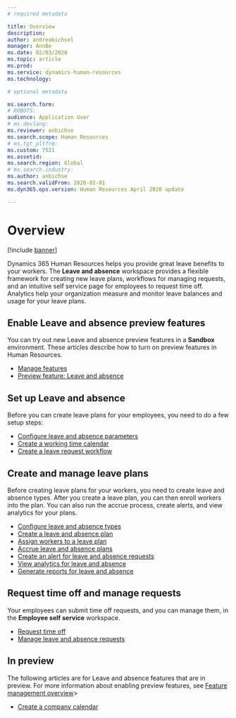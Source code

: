 ```yaml
---
# required metadata

title: Overview
description: 
author: andreabichsel
manager: AnnBe
ms.date: 02/03/2020
ms.topic: article
ms.prod: 
ms.service: dynamics-human-resources
ms.technology: 

# optional metadata

ms.search.form: 
# ROBOTS: 
audience: Application User
# ms.devlang: 
ms.reviewer: anbichse
ms.search.scope: Human Resources
# ms.tgt_pltfrm: 
ms.custom: 7521
ms.assetid: 
ms.search.region: Global
# ms.search.industry: 
ms.author: anbichse
ms.search.validFrom: 2020-02-01
ms.dyn365.ops.version: Human Resources April 2020 update

---
```


# Overview

[!include [banner](includes/preview-feature.md)]

Dynamics 365 Human Resources helps you provide great leave benefits to your workers. The **Leave and absence** workspace provides a flexible framework for creating new leave plans, workflows for managing requests, and an intuitive self service page for employees to request time off. Analytics help your organization measure and monitor leave balances and usage for your leave plans.

## Enable Leave and absence preview features

You can try out new Leave and absence preview features in a **Sandbox** environment. These articles describe how to turn on preview features in Human Resources. 

- [Manage features](hr-admin-manage-features.md)
- [Preview feature: Leave and absence](hr-admin-manage-features.md?preview-feature-leave-and-absence)

## Set up Leave and absence

Before you can create leave plans for your employees, you need to do a few setup steps:

- [Configure leave and absence parameters](hr-leave-and-absence-parameters.md)
- [Create a working time calendar](hr-leave-and-absence-working-time-calendar.md)
- [Create a leave request workflow](hr-leave-and-absence-workflow.md)

## Create and manage leave plans

Before creating leave plans for your workers, you need to create leave and absence types. After you create a leave plan, you can then enroll workers into the plan. You can also run the accrue process, create alerts, and view analytics for your plans.

- [Configure leave and absence types](hr-leave-and-absence-types.md)
- [Create a leave and absence plan](hr-leave-and-absence-plans.md)
- [Assign workers to a leave plan](hr-leave-and-absence-enroll.md)
- [Accrue leave and absence plans](hr-leave-and-absence-accrue.md)
- [Create an alert for leave and absence requests](hr-leave-and-absence-alert.md)
- [View analytics for leave and absence](hr-leave-and-absence-analytics.md)
- [Generate reports for leave and absence](hr-leave-and-absence-reports.md)

## Request time off and manage requests

Your employees can submit time off requests, and you can manage them, in the **Employee self service** workspace.

- [Request time off](hr-employee-self-service-time-off.md)
- [Manage leave and absence requests](hr-employee-self-service-manage-requests.md)

## In preview

The following articles are for Leave and absence features that are in preview. For more information about enabling preview features, see [Feature management overview](https://docs.microsoft.com/dynamics365/fin-ops-core/fin-ops/get-started/feature-management/feature-management-overview)>

- [Create a company calendar](hr-employee-self-service-calendar.md)

